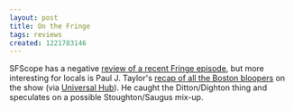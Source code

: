 ```yaml
---
layout: post
title: On the Fringe
tags: reviews
created: 1221783146
---
```

SFScope has a negative [review of a recent Fringe episode](http://sfscope.com/2008/09/no-explanation-necessarya-revi.html), but more interesting for locals is Paul J. Taylor's [recap of all the Boston bloopers](http://pauljtaylor.livejournal.com/223759.html) on the show (via [Universal Hub](http://www.universalhub.com/node/16550)).  He caught the Ditton/Dighton thing and speculates on a possible Stoughton/Saugus mix-up.
